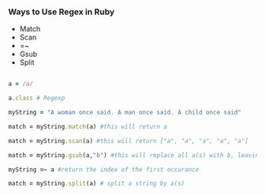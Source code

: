 ### Ways to Use Regex in Ruby

* Match
* Scan
* =~
* Gsub
* Split

```ruby

a = /a/

a.class # Regexp

myString = "A woman once said. A man once said. A child once said"

match = myString.match(a) #this will return a

match = myString.scan(a) #this will return ["a", "a", "a", "a", "a"]

match = myString.gsub(a,"b") #this will replace all a(s) with b, leaving behind capital A

myString =~ a #return the index of the first occurance 

match = myString.split(a) # split a string by a(s)

```
